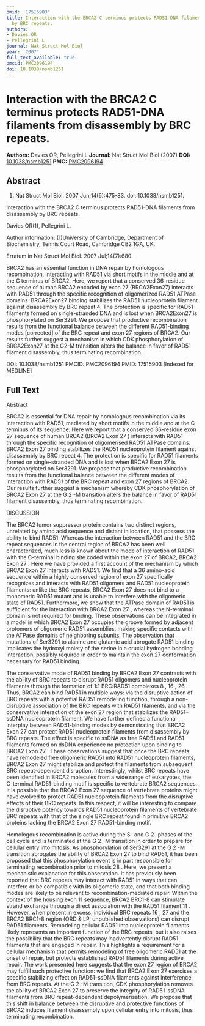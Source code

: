 ```yaml
---
pmid: '17515903'
title: Interaction with the BRCA2 C terminus protects RAD51-DNA filaments from disassembly
  by BRC repeats.
authors:
- Davies OR
- Pellegrini L
journal: Nat Struct Mol Biol
year: '2007'
full_text_available: true
pmcid: PMC2096194
doi: 10.1038/nsmb1251
---
```


# Interaction with the BRCA2 C terminus protects RAD51-DNA filaments from disassembly by BRC repeats.
**Authors:** Davies OR, Pellegrini L
**Journal:** Nat Struct Mol Biol (2007)
**DOI:** [10.1038/nsmb1251](https://doi.org/10.1038/nsmb1251)
**PMC:** [PMC2096194](https://www.ncbi.nlm.nih.gov/pmc/articles/PMC2096194/)

## Abstract

1. Nat Struct Mol Biol. 2007 Jun;14(6):475-83. doi: 10.1038/nsmb1251.

Interaction with the BRCA2 C terminus protects RAD51-DNA filaments from 
disassembly by BRC repeats.

Davies OR(1), Pellegrini L.

Author information:
(1)University of Cambridge, Department of Biochemistry, Tennis Court Road, 
Cambridge CB2 1GA, UK.

Erratum in
    Nat Struct Mol Biol. 2007 Jul;14(7):680.

BRCA2 has an essential function in DNA repair by homologous recombination, 
interacting with RAD51 via short motifs in the middle and at the C terminus of 
BRCA2. Here, we report that a conserved 36-residue sequence of human BRCA2 
encoded by exon 27 (BRCA2Exon27) interacts with RAD51 through the specific 
recognition of oligomerized RAD51 ATPase domains. BRCA2Exon27 binding stabilizes 
the RAD51 nucleoprotein filament against disassembly by BRC repeat 4. The 
protection is specific for RAD51 filaments formed on single-stranded DNA and is 
lost when BRCA2Exon27 is phosphorylated on Ser3291. We propose that productive 
recombination results from the functional balance between the different 
RAD51-binding modes [corrected] of the BRC repeat and exon 27 regions of BRCA2. 
Our results further suggest a mechanism in which CDK phosphorylation of 
BRCA2Exon27 at the G2-M transition alters the balance in favor of RAD51 filament 
disassembly, thus terminating recombination.

DOI: 10.1038/nsmb1251
PMCID: PMC2096194
PMID: 17515903 [Indexed for MEDLINE]

## Full Text

Abstract

BRCA2 is essential for DNA repair by homologous recombination via its interaction with RAD51, mediated by short motifs in the middle and at the C-terminus of its sequence. Here we report that a conserved 36-residue exon 27 sequence of human BRCA2 (BRCA2 Exon 27 ) interacts with RAD51 through the specific recognition of oligomerised RAD51 ATPase domains. BRCA2 Exon 27 binding stabilizes the RAD51 nucleoprotein filament against disassembly by BRC repeat 4. The protection is specific for RAD51 filaments formed on single-stranded DNA and is lost when BRCA2 Exon 27 is phosphorylated on Ser3291. We propose that productive recombination results from the functional balance between the different modes of interaction with RAD51 of the BRC repeat and exon 27 regions of BRCA2. Our results further suggest a mechanism whereby CDK phosphorylation of BRCA2 Exon 27 at the G 2 -M transition alters the balance in favor of RAD51 filament disassembly, thus terminating recombination.

DISCUSSION

The BRCA2 tumor suppressor protein contains two distinct regions, unrelated by amino acid sequence and distant in location, that possess the ability to bind RAD51. Whereas the interaction between RAD51 and the BRC repeat sequences in the central region of BRCA2 has been well characterized, much less is known about the mode of interaction of RAD51 with the C-terminal binding site coded within the exon 27 of BRCA2, BRCA2 Exon 27 . Here we have provided a first account of the mechanism by which BRCA2 Exon 27 interacts with RAD51. We find that a 36 amino-acid sequence within a highly conserved region of exon 27 specifically recognizes and interacts with RAD51 oligomers and RAD51 nucleoprotein filaments: unlike the BRC repeats, BRCA2 Exon 27 does not bind to a monomeric RAD51 mutant and is unable to interfere with the oligomeric state of RAD51. Furthermore, we show that the ATPase domain of RAD51 is sufficient for the interaction with BRCA2 Exon 27 , whereas the N-terminal domain is not required for binding. These observations can be integrated in a model in which BRCA2 Exon 27 occupies the groove formed by adjacent protomers of oligomeric RAD51 assemblies, making specific contacts with the ATPase domains of neighboring subunits. The observation that mutations of Ser3291 to alanine and glutamic acid abrogate RAD51 binding implicates the hydroxyl moiety of the serine in a crucial hydrogen bonding interaction, possibly required in order to maintain the exon 27 conformation necessary for RAD51 binding.

The conservative mode of RAD51 binding by BRCA2 Exon 27 contrasts with the ability of BRC repeats to disrupt RAD51 oligomers and nucleoprotein filaments through the formation of 1:1 BRC:RAD51 complexes 8 , 16 , 26 . Thus, BRCA2 can bind RAD51 in multiple ways: via the disruptive action of BRC repeats with a potential RAD51 remodeling function, through a non-disruptive association of the BRC repeats with RAD51 filaments, and via the conservative interaction of the exon 27 region that stabilizes the RAD51–ssDNA nucleoprotein filament. We have further defined a functional interplay between RAD51-binding modes by demonstrating that BRCA2 Exon 27 can protect RAD51 nucleoprotein filaments from disassembly by BRC repeats. The effect is specific to ssDNA as free RAD51 and RAD51 filaments formed on dsDNA experience no protection upon binding to BRCA2 Exon 27 . These observations suggest that once the BRC repeats have remodeled free oligomeric RAD51 into RAD51 nucleoprotein filaments, BRCA2 Exon 27 might stabilize and protect the filaments from subsequent BRC repeat-dependent disruption. Interestingly, whilst BRC repeats have been identified in BRCA2 molecules from a wide range of eukaryotes, the C-terminal RAD51-binding motif is specific to vertebrate BRCA2 sequences. It is possible that the BRCA2 Exon 27 sequence of vertebrate proteins might have evolved to protect RAD51 nucleoprotein filaments from the disruptive effects of their BRC repeats. In this respect, it will be interesting to compare the disruptive potency towards RAD51 nucleoprotein filaments of vertebrate BRC repeats with that of the single BRC repeat found in primitive BRCA2 proteins lacking the BRCA2 Exon 27 RAD51-binding motif.

Homologous recombination is active during the S- and G 2 -phases of the cell cycle and is terminated at the G 2 -M transition in order to prepare for cellular entry into mitosis. As phosphorylation of Ser3291 at the G 2 -M transition abrogates the ability of BRCA2 Exon 27 to bind RAD51, it has been proposed that this phosphorylation event is in part responsible for terminating recombination prior to mitosis 28 . Here, we present a mechanistic explanation for this observation. It has previously been reported that BRC repeats may interact with RAD51 in ways that can interfere or be compatible with its oligomeric state, and that both binding modes are likely to be relevant to recombination-mediated repair. Within the context of the housing exon 11 sequence, BRCA2 BRC1-8 can stimulate strand exchange through a direct association with the RAD51 filament 11 . However, when present in excess, individual BRC repeats 16 , 27 and the BRCA2 BRC1-8 region (ORD & LP, unpublished observations) can disrupt RAD51 filaments. Remodeling cellular RAD51 into nucleoprotein filaments likely represents an important function of the BRC repeats, but it also raises the possibility that the BRC repeats may inadvertently disrupt RAD51 filaments that are engaged in repair. This highlights a requirement for a cellular mechanism that permits remodeling of free oligomeric RAD51 at the onset of repair, but protects established RAD51 filaments during active repair. The work presented here suggests that the exon 27 region of BRCA2 may fulfill such protective function: we find that BRCA2 Exon 27 exercises a specific stabilizing effect on RAD51–ssDNA filaments against interference from BRC repeats. At the G 2 -M transition, CDK phosphorylation removes the ability of BRCA2 Exon 27 to preserve the integrity of RAD51–ssDNA filaments from BRC repeat-dependent depolymerisation. We propose that this shift in balance between the disruptive and protective functions of BRCA2 induces filament disassembly upon cellular entry into mitosis, thus terminating recombination.
